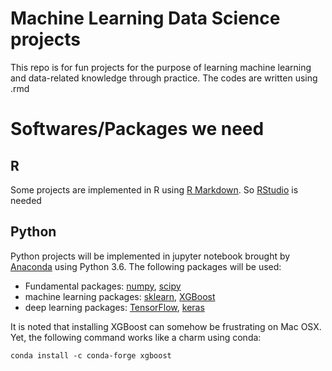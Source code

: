 # Machine Learning Data Science projects
This repo is for fun projects for the purpose of learning machine learning and data-related knowledge through practice. The codes are written using .rmd

# Softwares/Packages we need
## R
Some projects are implemented in R using [R Markdown](https://rmarkdown.rstudio.com/). So [RStudio](https://www.rstudio.com/) is needed

## Python
Python projects will be implemented in jupyter notebook brought by [Anaconda](https://conda.io/docs/user-guide/install/download.html) using Python 3.6. The following packages will be used:

* Fundamental packages: [numpy](http://www.numpy.org/), [scipy](https://www.scipy.org/)
* machine learning packages: [sklearn](http://scikit-learn.org/stable/), [XGBoost](https://xgboost.readthedocs.io/en/latest/)
* deep learning packages: [TensorFlow](https://www.tensorflow.org/), [keras](https://keras.io/)

It is noted that installing XGBoost can somehow be frustrating on Mac OSX. Yet, the following command works like a charm using conda:
```
conda install -c conda-forge xgboost
```
